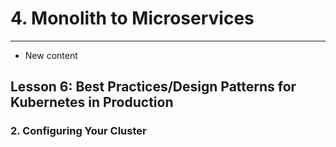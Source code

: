 # 4. Monolith to Microservices 
___
* New content 

## Lesson 6: Best Practices/Design Patterns for Kubernetes in Production

### 2. Configuring Your Cluster


